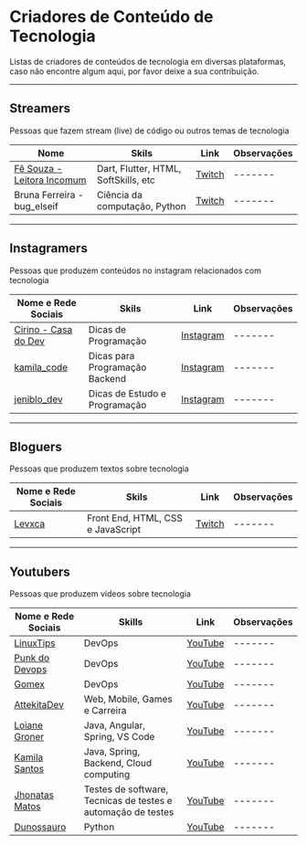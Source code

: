 # Criadores de Conteúdo de Tecnologia

Listas de criadores de conteúdos de tecnologia em diversas plataformas, caso não encontre algum aqui, por favor deixe a sua contribuição.
****

## Streamers

Pessoas que fazem stream (live) de código ou outros temas de tecnologia

| Nome | Skils | Link | Observações |
| ---------------- | ---------------- |---------- |----------- |
|[Fê Souza - Leitora Incomum](https://beacons.page/leitoraincomum)| Dart, Flutter, HTML, SoftSkills, etc | [Twitch](https://www.twitch.tv/em1dio) | ------- |
|Bruna Ferreira - bug_elseif| Ciência da computação, Python | [Twitch](https://www.twitch.tv/bug_elseif) | ------- |

****

## Instagramers

Pessoas que produzem conteúdos no instagram relacionados com tecnologia

| Nome e Rede Sociais | Skils | Link | Observações |
| ---------------- | ---------------- |---------- |----------- |
|[Cirino - Casa do Dev](https://mercadodeti.com.br/agrupador-de-links/) | Dicas de Programação | [Instagram](https://www.instagram.com/casadodev/) | ------- |
|[kamila_code](https://beacons.page/kamila_code) | Dicas para Programação Backend | [Instagram](https://www.instagram.com/kamila_code/)  | ------- |
|[jeniblo_dev](https://beacons.ai/jeniblo) | Dicas de Estudo e Programação | [Instagram](https://www.instagram.com/jeniblo_dev/)  | ------- |

****
## Bloguers

Pessoas que produzem textos sobre tecnologia

| Nome e Rede Sociais | Skils | Link | Observações |
| ---------------- | ---------------- |---------- |----------- |
|[Levxca](https://levxyca.codes) | Front End, HTML, CSS e JavaScript | [Twitch](https://www.twitch.tv/em1dio) | ------- |

****
## Youtubers

Pessoas que produzem vídeos sobre tecnologia

| Nome e Rede Sociais | Skills | Link | Observações |
| ---------------- | ---------------- |---------- |----------- |
|[LinuxTips](https://linktr.ee/linuxtips) | DevOps | [YouTube](https://www.youtube.com/channel/UCJnKVGmXRXrH49Tvrx5X0Sw) | ------- |
|[Punk do Devops](https://punkdodevops.com/) | DevOps | [YouTube](https://www.youtube.com/c/PunkdoDevOps) | ------- |
|[Gomex](https://linktr.ee/rafael_gomex) | DevOps | [YouTube](https://www.youtube.com/c/RafaelGomex) | ------- |
|[AttekitaDev](https://beacons.page/attekitadev) | Web, Mobile, Games e Carreira | [YouTube](https://www.youtube.com/c/AttekitaDev) | ------- |
|[Loiane Groner](https://loiane.training/sobre) | Java, Angular, Spring, VS Code | [YouTube](https://www.youtube.com/c/loianegroner) | ------- |
|[Kamila Santos](https://beacons.page/kamila_code) | Java, Spring, Backend, Cloud computing | [YouTube](https://www.youtube.com/Kamilacode) | ------- |
|[Jhonatas Matos](https://github.com/jhonatasmatos) | Testes de software, Tecnicas de testes e automação de testes | [YouTube](https://www.youtube.com/c/AssertPlus) | ------- |
|[Dunossauro](https://github.com/dunossauro) | Python | [YouTube](https://www.youtube.com/@Dunossauro) | ------- |


